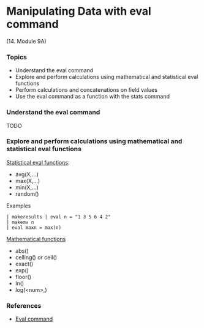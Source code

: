 # Manipulating Data with eval command


(14. Module 9A)
### Topics
* Understand the eval command
* Explore and perform calculations using mathematical and statistical eval functions
* Perform calculations and concatenations on field values
* Use the eval command as a function with the stats command

### Understand the eval command
TODO

### Explore and perform calculations using mathematical and statistical eval functions
[Statistical eval functions](https://docs.splunk.com/Documentation/Splunk/9.0.0/SearchReference/StatisticalFunctions):
* avg(X,...)
* max(X,...)
* min(X,...)
* random()
 
Examples
```
| makeresults | eval n = "1 3 5 6 4 2" 
| makemv n
| eval maxn = max(n)
```

[Mathematical functions](https://docs.splunk.com/Documentation/SCS/current/SearchReference/MathematicalFunctions#Mathematical_functions)
* abs(<num>)
* ceiling(<num>) or ceil(<num>)
* exact(<expression>)
* exp(<num>)
* floor(<num>)
* ln(<num>)
* log(&lt;num&gt;,<base>)
 



### References
* [Eval command](https://docs.splunk.com/Documentation/SCS/current/SearchReference/EvalCommandOverview)
